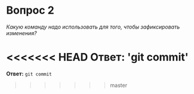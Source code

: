 # Вопрос 2

*Какую команду надо использовать для того, чтобы зафиксировать изменения?*

<<<<<<< HEAD
**Ответ:** 'git commit'
=======
**Ответ:** `git commit`
>>>>>>> master
